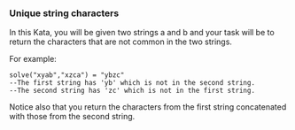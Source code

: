 ### Unique string characters

In this Kata, you will be given two strings a and b and your task will be to return the characters that are not common in the two strings.

For example:
```
solve("xyab","xzca") = "ybzc" 
--The first string has 'yb' which is not in the second string. 
--The second string has 'zc' which is not in the first string. 
```
Notice also that you return the characters from the first string concatenated with those from the second string.
